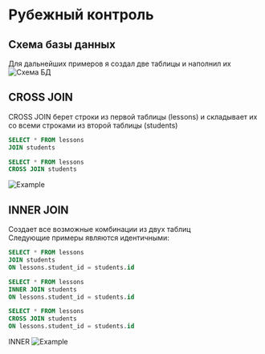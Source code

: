 # Рубежный контроль

## Схема базы данных
Для дальнейших примеров я создал две таблицы и наполнил их\
![Схема БД](https://sun9-7.userapi.com/impg/AlU02x7ogqTbhw8dY_FmTyY247CTOeeebTf6Ng/VIAzzSFyTUE.jpg?size=300x404&quality=96&sign=da7f44ecea37540c24615df72bfe6a01&type=album)
## CROSS JOIN
CROSS JOIN берет строки из первой таблицы (lessons) и складывает их со всеми строками из второй таблицы (students)
```sql 
SELECT * FROM lessons 
JOIN students 
```
```sql 
SELECT * FROM lessons 
CROSS JOIN students 
```
![Example](https://sun9-1.userapi.com/impg/D9yYyTg9mLR-fC1xD9lsnN6rgK84wQPDsVp9vQ/iHl0e0J8BnE.jpg?size=909x469&quality=96&sign=348f9e5ea1ae81334bd29269cb5a275b&type=album)
## INNER JOIN
Создает все возможные комбинации из двух таблиц\
Следующие примеры являются идентичными:
```sql 
SELECT * FROM lessons 
JOIN students 
ON lessons.student_id = students.id
```
```sql 
SELECT * FROM lessons 
INNER JOIN students 
ON lessons.student_id = students.id
```
```sql 
SELECT * FROM lessons 
CROSS JOIN students 
ON lessons.student_id = students.id
```
INNER
![Example](https://sun9-9.userapi.com/impg/Cdkk7CV8LSsCZbiP5D7NsoUVuVtBhpUJURG8ZA/pSQLEDz_acs.jpg?size=838x356&quality=96&sign=4d0bad1ada9bb2915697f1b4172732f3&type=album)